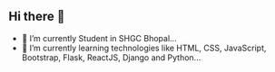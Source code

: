 ## Hi there 👋

<!--
**tech-Anjali-Soni/tech-Anjali-Soni** is a ✨ _special_ ✨ repository because its `README.md` (this file) appears on your GitHub profile.

Here are some ideas to get you started:
-->
- 🔭 I’m currently Student in SHGC Bhopal...
- 🌱 I’m currently learning technologies like HTML, CSS, JavaScript, Bootstrap, Flask, ReactJS, Django and Python...
<!-- 👯 I’m looking to collaborate on ...
- 🤔 I’m looking for help with ...
- 💬 Ask me about ...
- 📫 How to reach me: ...
- 😄 Pronouns: ...
- ⚡ Fun fact: ...
-->
